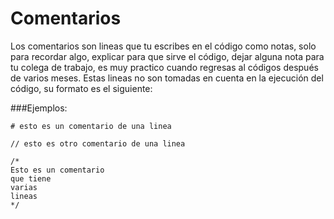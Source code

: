 # Comentarios
Los comentarios son lineas que tu escribes en el código como notas, solo para recordar algo, explicar para que sirve el código, dejar alguna nota para tu colega de trabajo, es muy practico cuando regresas al códigos después de varios meses. 
Estas lineas no son tomadas en cuenta en la ejecución del código,  su formato es el siguiente:


###Ejemplos: 

```
# esto es un comentario de una linea
```

```
// esto es otro comentario de una linea

```

```
/*
Esto es un comentario
que tiene
varias 
lineas
*/
```

